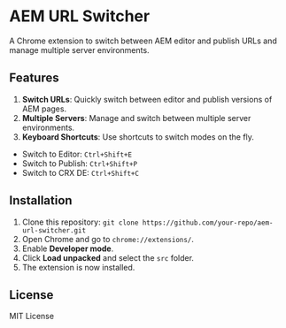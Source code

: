 # AEM URL Switcher

A Chrome extension to switch between AEM editor and publish URLs and manage multiple server environments.

## Features
1. **Switch URLs**: Quickly switch between editor and publish versions of AEM pages.
2. **Multiple Servers**: Manage and switch between multiple server environments.
3. **Keyboard Shortcuts**: Use shortcuts to switch modes on the fly.
  - Switch to Editor: `Ctrl+Shift+E`
  - Switch to Publish: `Ctrl+Shift+P`
  - Switch to CRX DE: `Ctrl+Shift+C`

## Installation
1. Clone this repository: `git clone https://github.com/your-repo/aem-url-switcher.git`
2. Open Chrome and go to `chrome://extensions/`.
3. Enable **Developer mode**.
4. Click **Load unpacked** and select the `src` folder.
5. The extension is now installed.

## License
MIT License
